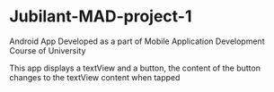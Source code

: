 # Jubilant-MAD-project-1
Android App Developed as a part of Mobile Application Development Course of University

This app displays a textView and a button, the content of the button changes to the textView content when tapped

